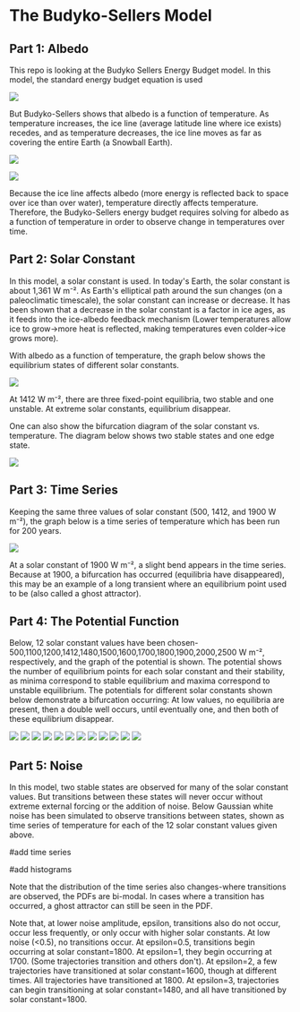 # The Budyko-Sellers Model

## Part 1: Albedo
This repo is looking at the Budyko Sellers Energy Budget model. In this model, the standard energy budget equation is used

<p>
  <img src="https://github.com/amethystaurora-robo/numerical_integration_exercises/blob/main/images/linear_energy_balance.png">
</p>

But Budyko-Sellers shows that albedo is a function of temperature. As temperature increases, the ice line (average latitude line where ice exists) recedes, and as temperature decreases, the ice line moves as far as covering the entire Earth (a Snowball Earth).

<p>
  <img src="https://github.com/amethystaurora-robo/numerical_integration_exercises/blob/main/images/iceline.png">
</p>
<p>
  <img src="https://github.com/amethystaurora-robo/numerical_integration_exercises/blob/main/images/albedo.png">
</p>

Because the ice line affects albedo (more energy is reflected back to space over ice than over water), temperature directly affects temperature. Therefore, the Budyko-Sellers energy budget requires solving for albedo as a function of temperature in order to observe change in temperatures over time.

## Part 2: Solar Constant

In this model, a solar constant is used. In today's Earth, the solar constant is about 1,361 W m⁻². As Earth's elliptical path around the sun changes (on a paleoclimatic timescale), the solar constant can increase or decrease. It has been shown that a decrease in the solar constant is a factor in ice ages, as it feeds into the ice-albedo feedback mechanism (Lower temperatures allow ice to grow->more heat is reflected, making temperatures even colder->ice grows more).

With albedo as a function of temperature, the graph below shows the equilibrium states of different solar constants. 

<p>
  <img src="https://github.com/amethystaurora-robo/numerical_integration_exercises/blob/main/images/energy_budget.png">
</p>

At 1412 W m⁻², there are three fixed-point equilibria, two stable and one unstable. At extreme solar constants, equilibrium disappear.

One can also show the bifurcation diagram of the solar constant vs. temperature. The diagram below shows two stable states and one edge state.

<p>
  <img src="https://github.com/amethystaurora-robo/numerical_integration_exercises/blob/main/images/bifurcation_diagram.png">
</p>

## Part 3: Time Series

Keeping the same three values of solar constant (500, 1412, and 1900 W m⁻²), the graph below is a time series of temperature which has been run for 200 years. 

<p>
  <img src="https://github.com/amethystaurora-robo/numerical_integration_exercises/blob/main/images/temperature_over_time.png">
</p>

At a solar constant of 1900 W m⁻², a slight bend appears in the time series. Because at 1900, a bifurcation has occurred (equilibria have disappeared), this may be an example of a long transient where an equilibrium point used to be (also called a ghost attractor).

## Part 4: The Potential Function

Below, 12 solar constant values have been chosen-500,1100,1200,1412,1480,1500,1600,1700,1800,1900,2000,2500 W m⁻², respectively, and the graph of the potential is shown. The potential shows the number of equilibrium points for each solar constant and their stability, as minima correspond to stable equilibrium and maxima correspond to unstable equilibrium. The potentials for different solar constants shown below demonstrate a bifurcation occurring: At low values, no equilibria are present, then a double well occurs, until eventually one, and then both of these equilibrium disappear.

<p>
  <img src="https://github.com/amethystaurora-robo/numerical_integration_exercises/blob/main/images/potential_S0_500.png">
  <img src="https://github.com/amethystaurora-robo/numerical_integration_exercises/blob/main/images/potential_S0_1100.png">
  <img src="https://github.com/amethystaurora-robo/numerical_integration_exercises/blob/main/images/potential_S0_1200.png">
  <img src="https://github.com/amethystaurora-robo/numerical_integration_exercises/blob/main/images/potential_S0_1412.png">
  <img src="https://github.com/amethystaurora-robo/numerical_integration_exercises/blob/main/images/potential_S0_1480.png">
  <img src="https://github.com/amethystaurora-robo/numerical_integration_exercises/blob/main/images/potential_S0_1500.png">
  <img src="https://github.com/amethystaurora-robo/numerical_integration_exercises/blob/main/images/potential_S0_1600.png">
  <img src="https://github.com/amethystaurora-robo/numerical_integration_exercises/blob/main/images/potential_S0_1700.png">
  <img src="https://github.com/amethystaurora-robo/numerical_integration_exercises/blob/main/images/potential_S0_1800.png">
  <img src="https://github.com/amethystaurora-robo/numerical_integration_exercises/blob/main/images/potential_S0_1900.png">
  <img src="https://github.com/amethystaurora-robo/numerical_integration_exercises/blob/main/images/potential_S0_2000.png">
  <img src="https://github.com/amethystaurora-robo/numerical_integration_exercises/blob/main/images/potential_S0_2500.png">
</p>

## Part 5: Noise

In this model, two stable states are observed for many of the solar constant values. But transitions between these states will never occur without extreme external forcing or the addition of noise. Below Gaussian white noise has been simulated to observe transitions between states, shown as time series of temperature for each of the 12 solar constant values given above. 

#add time series

#add histograms

Note that the distribution of the time series also changes-where transitions are observed, the PDFs are bi-modal. In cases where a transition has occurred, a ghost attractor can still be seen in the PDF.

Note that, at lower noise amplitude, epsilon, transitions also do not occur, occur less frequently, or only occur with higher solar constants. At low noise (<0.5), no transitions occur. At epsilon=0.5, transitions begin occurring at solar constant=1800. At epsilon=1, they begin occurring at 1700. (Some trajectories transition and others don't). At epsilon=2, a few trajectories have transitioned at solar constant=1600, though at different times. All trajectories have transitioned at 1800. At epsilon=3, trajectories can begin transitioning at solar constant=1480, and all have transitioned by solar constant=1800.
